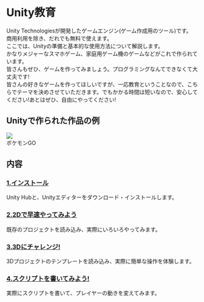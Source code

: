 # Unity教育
Unity Technologiesが開発したゲームエンジン(ゲーム作成用のツール)です。  
商用利用を除き、だれでも無料で使えます。  
ここでは、Unityの準備と基本的な使用方法について解説します。  
かなりメジャーなスマホゲーム、家庭用ゲーム機のゲームなどがこれで作られています。  
皆さんもぜひ、ゲームを作ってみましょう。プログラミングなんてできなくて大丈夫です!  
皆さんの好きなゲームを作ってほしいですが、一応教育ということなので、こちらでテーマを決めさせていただきます。でもかかる時間は短いなので、安心してください!あとはぜひ、自由にやってください!

## Unityで作られた作品の例
[![](https://www.pokemongo.jp/PostImages/2181baff023b84585067d4b08e1faf1f46639b78.png)](https://www.pokemongo.jp/)  
ポケモンGO

## 内容
### [1.インストール](https://github.com/kg-suken/WelcomeKit/tree/main/Unity/1-install)  
Unity Hubと、Unityエディターをダウンロード・インストールします。
### [2.2Dで早速やってみよう](https://github.com/kg-suken/WelcomeKit/tree/main/Unity/2-LetsTry)
既存のプロジェクトを読み込み、実際にいろいろやってみます。
### [3.3Dにチャレンジ!](https://github.com/kg-suken/WelcomeKit/tree/main/Unity/3-challenge3D)
3Dプロジェクトのテンプレートを読み込み、実際に簡単な操作を体験します。
### [4.スクリプトを書いてみよう!](https://github.com/kg-suken/WelcomeKit/tree/main/Unity/4-WriteScript)
実際にスクリプトを書いて、プレイヤーの動きを変えてみます。
